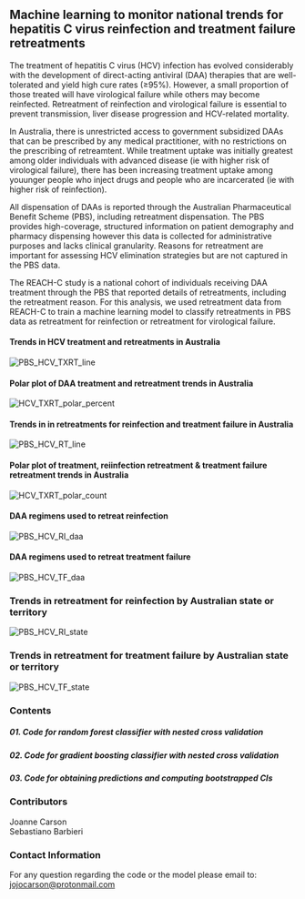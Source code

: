 ## Machine learning to monitor national trends for hepatitis C virus reinfection and treatment failure retreatments

The treatment of hepatitis C virus (HCV) infection has evolved considerably with the development of direct-acting antiviral (DAA) therapies that are well-tolerated and yield high cure rates (≥95%). However, a small proportion of those treated will have virological failure while others may become reinfected. Retreatment of reinfection and virological failure is essential to prevent transmission, liver disease progression and HCV-related mortality. 

In Australia, there is unrestricted access to government subsidized DAAs that can be prescribed by any medical practitioner, with no restrictions on the prescribing of retreamtent. While treatment uptake was initially greatest among older individuals with advanced disease (ie with higher risk of virological failure), there has been increasing treatment uptake among youunger people who inject drugs and people who are incarcerated (ie with higher risk of reinfection). 

All dispensation of DAAs is reported through the Australian Pharmaceutical Benefit Scheme (PBS), including retreatment dispensation. The PBS provides high-coverage, structured information on patient demography and pharmacy dispensing however this data is collected for administrative purposes and lacks clinical granularity. Reasons for retreatment are important for assessing HCV elimination strategies but are not captured in the PBS data.

The REACH-C study is a national cohort of individuals receiving DAA treatment through the PBS that reported details of retreatments, including the retreatment reason. For this analysis, we used retreatment data from REACH-C to train a machine learning model to classify retreatments in PBS data as retreatment for reinfection or retreatment for virological failure.  

#### Trends in HCV treatment and retreatments in Australia
![PBS_HCV_TXRT_line](https://github.com/user-attachments/assets/6cb430b3-e24a-4803-ba15-304a4de7c51a)


#### Polar plot of DAA treatment and retreatment trends in Australia
![HCV_TXRT_polar_percent](https://github.com/user-attachments/assets/36cf78a4-6185-4835-8138-51dcb49c55c6)


#### Trends in in retreatments for reinfection and treatment failure in Australia
![PBS_HCV_RT_line](https://github.com/user-attachments/assets/700b027d-2ea1-4c80-b4ab-c98c4a0c4f71)

#### Polar plot of treatment, reiinfection retreatment & treatment failure retreatment trends in Australia
![HCV_TXRT_polar_count](https://github.com/user-attachments/assets/5f3d7a2f-a644-44ea-b676-014466b85eb0)

#### DAA regimens used to retreat reinfection
![PBS_HCV_RI_daa](https://github.com/user-attachments/assets/57a194b4-93f6-4046-b2c1-6698c2288dd9)

#### DAA regimens used to retreat treatment failure
![PBS_HCV_TF_daa](https://github.com/user-attachments/assets/a350569b-a849-4214-a532-04d807c04ac8)


### Trends in retreatment for reinfection by Australian state or territory
![PBS_HCV_RI_state](https://github.com/user-attachments/assets/f92424ed-2388-4b60-990d-f039fa13b373)

### Trends in retreatment for treatment failure by Australian state or territory
![PBS_HCV_TF_state](https://github.com/user-attachments/assets/65aa653b-433e-45d0-8ced-dc53197293bc)

### Contents
##### 01. Code for random forest classifier with nested cross validation
##### 02. Code for gradient boosting classifier with nested cross validation 
##### 03. Code for obtaining predictions and computing bootstrapped CIs

### Contributors
Joanne Carson <br> 
Sebastiano Barbieri <br> 

### Contact Information
For any question regarding the code or the model please email to: jojocarson@protonmail.com
